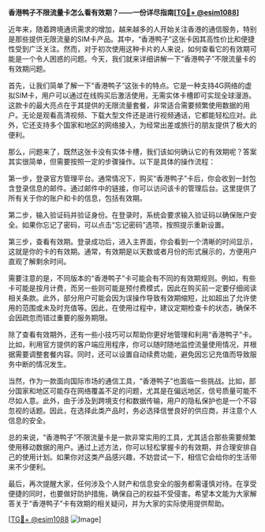 **香港鸭子不限流量卡怎么看有效期？——一份详尽指南[[TG💪+ @esim1088](https://t.me/s/esim1088)]**

近年来，随着跨境通讯需求的增加，越来越多的人开始关注香港的通信服务，特别是那些提供无限流量的SIM卡产品。其中，“香港鸭子”这张卡因其高性价比和便捷性受到广泛关注。然而，对于初次使用这种卡片的人来说，如何查看它的有效期可能是一个令人困惑的问题。今天，我们就来详细讲解一下“香港鸭子”不限流量卡的有效期问题。

首先，让我们简单了解一下“香港鸭子”这张卡的特点。它是一种支持4G网络的虚拟SIM卡，用户可以通过在线购买后激活使用，无需实体卡槽即可实现全球漫游。这款卡的最大亮点在于其提供的无限流量套餐，非常适合需要频繁使用数据的用户。无论是观看高清视频、下载大型文件还是进行视频通话，它都能轻松应对。此外，它还支持多个国家和地区的网络接入，为经常出差或旅行的朋友提供了极大的便利。

那么，问题来了，既然这张卡没有实体卡槽，我们该如何确认它的有效期呢？答案其实很简单，但需要按照一定的步骤操作。以下是具体的操作流程：

第一步，登录官方管理平台。通常情况下，购买“香港鸭子”卡后，你会收到一封包含登录信息的邮件。通过邮件中的链接，你可以访问该卡的管理后台。这里提供了所有关于你的账户和卡的信息，包括有效期。

第二步，输入验证码并验证身份。在登录时，系统会要求输入验证码以确保账户安全。如果你忘记了密码，可以点击“忘记密码”选项，按照提示重新设置。

第三步，查看有效期。登录成功后，进入主界面，你会看到一个清晰的时间显示，这就是你的卡的有效期。通常，有效期是以天数或者月份的形式展示的，方便用户直观了解剩余时间。

需要注意的是，不同版本的“香港鸭子”卡可能会有不同的有效期规则。例如，有些卡可能是按月计费，而另一些则可能是预付费模式，因此在购买前一定要仔细阅读相关条款。此外，部分用户可能会因为误操作导致有效期缩短，比如超出了允许使用的范围或未及时充值等。因此，在使用过程中，建议定期检查卡的状态，确保不会因疏忽而错过重要的服务期限。

除了查看有效期外，还有一些小技巧可以帮助你更好地管理和利用“香港鸭子”卡。比如，利用官方提供的客户端应用程序，你可以随时随地监控流量使用情况，并根据需要调整套餐内容。同时，还可以设置自动续费功能，避免因忘记充值而导致服务中断的情况发生。

当然，作为一款面向国际市场的通信工具，“香港鸭子”也面临一些挑战。比如，部分国家和地区可能存在网络覆盖不足的问题，尤其是在偏远地区，信号质量可能不尽如人意。此外，由于涉及到跨境支付和数据传输，用户的隐私保护也是一个不容忽视的话题。因此，在选择此类产品时，务必选择信誉良好的供应商，并注意个人信息的安全。

总的来说，“香港鸭子”不限流量卡是一款非常实用的工具，尤其适合那些需要频繁使用移动数据的用户。通过上述方法，你可以轻松掌握卡的有效期，并合理安排自己的使用计划。如果你对这类产品感兴趣，不妨尝试一下，相信它会给你的生活带来不少便利。

最后，再次提醒大家，任何涉及个人财产和信息安全的服务都需谨慎对待。在享受便捷的同时，也要做好防护措施，确保自己的权益不受侵害。希望本文能为大家解答关于“香港鸭子”卡有效期的相关疑问，并为大家的实际使用提供帮助。

[[TG💪+ @esim1088](https://t.me/s/esim1088) ![Image](https://i.postimg.cc/4NQfJmqS/Snipaste-2025-05-13-00-14-12.png)]